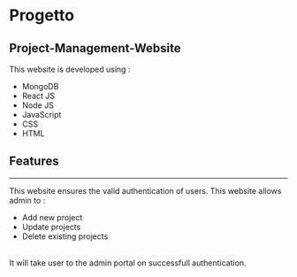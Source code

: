 # Progetto #
## Project-Management-Website ##
This website is developed using :
* MongoDB
* React JS
* Node JS
* JavaScript
* CSS
* HTML

## Features ##
***
This website ensures the valid authentication of users. This website allows admin to :
* Add new project
* Update projects
* Delete existing projects
<br/>
It will take user to the admin portal on successfull authentication. 
